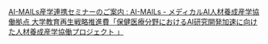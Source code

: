 [AI-MAILs産学連携セミナーのご案内 : AI-MAILs - メディカルAI人材養成産学協働拠点   大学教育再生戦略推進費「保健医療分野におけるAI研究開発加速に向けた人材養成産学協働プロジェクト 」](https://qi.tc/qi/110440)